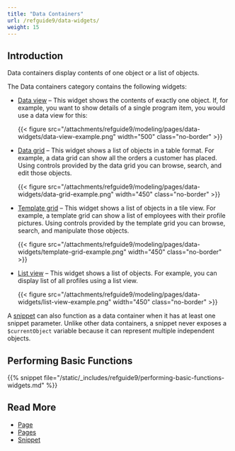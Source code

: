 ```yaml
---
title: "Data Containers"
url: /refguide9/data-widgets/
weight: 15
---
```


## Introduction

Data containers display contents of one object or a list of objects. 

The Data containers category contains the following widgets:

* [Data view](/refguide9/data-view/) – This widget shows the contents of exactly one object. If, for example, you want to show details of a single program item, you would use a data view for this:

    {{< figure src="/attachments/refguide9/modeling/pages/data-widgets/data-view-example.png"   width="500"  class="no-border" >}}

* [Data grid](/refguide9/data-grid/) – This widget shows a list of objects in a table format. For example, a data grid can show all the orders a customer has placed. Using controls provided by the data grid you can browse, search, and edit those objects.

    {{< figure src="/attachments/refguide9/modeling/pages/data-widgets/data-grid-example.png"   width="450"  class="no-border" >}}

* [Template grid](/refguide9/template-grid/) – This widget shows a list of objects in a tile view. For example, a template grid can show a list of employees with their profile pictures. Using controls provided by the template grid you can browse, search, and manipulate those objects.

    {{< figure src="/attachments/refguide9/modeling/pages/data-widgets/template-grid-example.png"   width="450"  class="no-border" >}}

* [List view](/refguide9/list-view/) – This widget shows a list of objects. For example, you can display list of all profiles using a list view. 

    {{< figure src="/attachments/refguide9/modeling/pages/data-widgets/list-view-example.png"   width="450"  class="no-border" >}}

A [snippet](/refguide9/snippet/) can also function as a data container when it has at least one snippet parameter. Unlike other data containers, a snippet never exposes a `$currentObject` variable because it can represent multiple independent objects.

## Performing Basic Functions

{{% snippet file="/static/_includes/refguide9/performing-basic-functions-widgets.md" %}}

## Read More

* [Page](/refguide9/page/)
* [Pages](/refguide9/pages/)
* [Snippet](/refguide9/snippet/)
